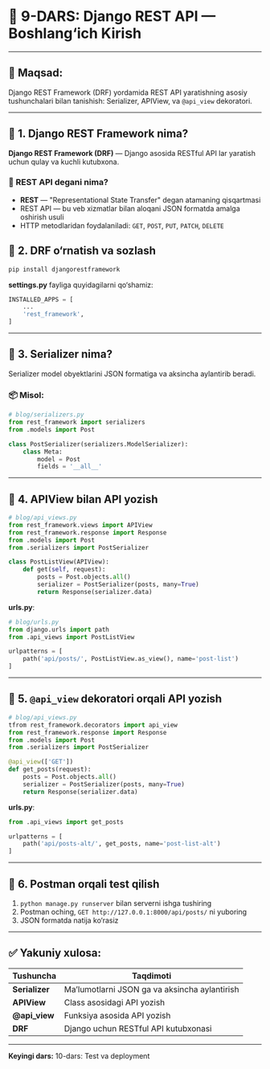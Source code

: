 # 📘 9-DARS: Django REST API — Boshlang‘ich Kirish

---

## 📌 Maqsad:

Django REST Framework (DRF) yordamida REST API yaratishning asosiy tushunchalari bilan tanishish: Serializer, APIView, va `@api_view` dekoratori.

---

## 📁 1. Django REST Framework nima?

**Django REST Framework (DRF)** — Django asosida RESTful API lar yaratish uchun qulay va kuchli kutubxona.

### 🔧 REST API degani nima?

* **REST** — "Representational State Transfer" degan atamaning qisqartmasi
* REST API — bu veb xizmatlar bilan aloqani JSON formatda amalga oshirish usuli
* HTTP metodlaridan foydalaniladi: `GET`, `POST`, `PUT`, `PATCH`, `DELETE`

## 📁 2. DRF o‘rnatish va sozlash

```bash
pip install djangorestframework
```

**settings.py** fayliga quyidagilarni qo‘shamiz:

```python
INSTALLED_APPS = [
    ...
    'rest_framework',
]
```

---

## 📁 3. Serializer nima?

Serializer model obyektlarini JSON formatiga va aksincha aylantirib beradi.

### 📦 Misol:

```python
# blog/serializers.py
from rest_framework import serializers
from .models import Post

class PostSerializer(serializers.ModelSerializer):
    class Meta:
        model = Post
        fields = '__all__'
```

---

## 📁 4. APIView bilan API yozish

```python
# blog/api_views.py
from rest_framework.views import APIView
from rest_framework.response import Response
from .models import Post
from .serializers import PostSerializer

class PostListView(APIView):
    def get(self, request):
        posts = Post.objects.all()
        serializer = PostSerializer(posts, many=True)
        return Response(serializer.data)
```

**urls.py**:

```python
# blog/urls.py
from django.urls import path
from .api_views import PostListView

urlpatterns = [
    path('api/posts/', PostListView.as_view(), name='post-list')
]
```

---

## 📁 5. `@api_view` dekoratori orqali API yozish

```python
# blog/api_views.py
tfrom rest_framework.decorators import api_view
from rest_framework.response import Response
from .models import Post
from .serializers import PostSerializer

@api_view(['GET'])
def get_posts(request):
    posts = Post.objects.all()
    serializer = PostSerializer(posts, many=True)
    return Response(serializer.data)
```

**urls.py**:

```python
from .api_views import get_posts

urlpatterns = [
    path('api/posts-alt/', get_posts, name='post-list-alt')
]
```

---

## 📁 6. Postman orqali test qilish

1. `python manage.py runserver` bilan serverni ishga tushiring
2. Postman oching, `GET http://127.0.0.1:8000/api/posts/` ni yuboring
3. JSON formatda natija ko‘rasiz

---

## ✅ Yakuniy xulosa:

| Tushuncha      | Taqdimoti                                     |
| -------------- | --------------------------------------------- |
| **Serializer** | Ma’lumotlarni JSON ga va aksincha aylantirish |
| **APIView**    | Class asosidagi API yozish                    |
| **@api\_view** | Funksiya asosida API yozish                   |
| **DRF**        | Django uchun RESTful API kutubxonasi          |

---

**Keyingi dars:**
10-dars: Test va deployment
